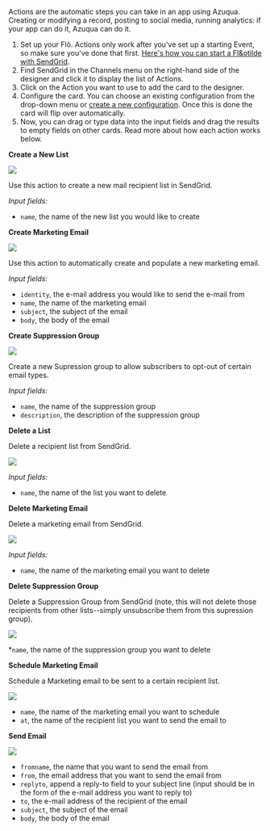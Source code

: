 Actions are the automatic steps you can take in an app using Azuqua. Creating or modifying a record, posting to social media, running analytics: if your app can do it, Azuqua can do it. 

1. Set up your Flõ. Actions only work after you've set up a starting Event, so make sure you've done that first. [Here's how you can start a Fl&otilde with SendGrid]().
2. Find SendGrid in the Channels menu on the right-hand side of the designer and click it to display the list of Actions.
3. Click on the Action you want to use to add the card to the designer. 
4. Configure the card. You can choose an existing configuration from the drop-down menu or [create a new configuration](). Once this is done the card will flip over automatically. 
5. Now, you can drag or type data into the input fields and drag the results to empty fields on other cards. Read more about how each action works below.

**Create a New List**

<img src="sendgridAction1.png"></img>

Use this action to create a new mail recipient list in SendGrid. 

*Input fields:*

* `name`, the name of the new list you would like to create

**Create Marketing Email**

<img src="sendgridAction2.png"></img>

Use this action to automatically create and populate a new marketing email.

*Input fields:*

* `identity`, the e-mail address you would like to send the e-mail from
* `name`, the name of the marketing email
* `subject`, the subject of the email
* `body`, the body of the email

**Create Suppression Group**

<img src="sendgridAction3.png"></img>

Create a new Supression group to allow subscribers to opt-out of certain email types.

*Input fields:*

* `name`, the name of the suppression group
* `description`, the description of the suppression group

**Delete a List**

Delete a recipient list from SendGrid. 

<img src="sendgridAction4.png"></img>

*Input fields:*

* `name`, the name of the list you want to delete

**Delete Marketing Email**

Delete a marketing email from SendGrid. 

<img src="sendgridAction5.png"></img>

*Input fields:*

* `name`, the name of the marketing email you want to delete

**Delete Suppression Group**

Delete a Suppression Group from SendGrid (note, this will not delete those recipients from other lists--simply unsubscribe them from this supression group). 

<img src="sendgridAction6.png"></img>

*`name`, the name of the suppression group you want to delete

**Schedule Marketing Email**

Schedule a Marketing email to be sent to a certain recipient list. 

<img src="sendgridAction7.png"></img>

* `name`, the name of the marketing email you want to schedule
* `at`, the name of the recipient list you want to send the email to

**Send Email**

<img src="sendgridAction8.png"></img>

* `fromname`, the name that you want to send the email from
* `from`, the email address that you want to send the email from
* `replyto`, append a reply-to field to your subject line (input should be in the form of the e-mail address you want to reply to)
* `to`, the e-mail address of the recipient of the email
* `subject`, the subject of the email
* `body`, the body of the email








